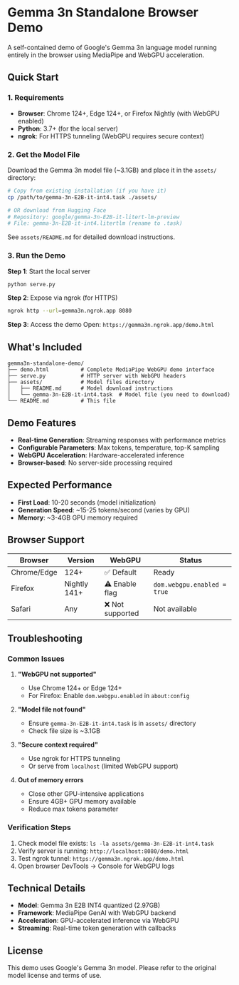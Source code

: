# Gemma 3n Standalone Browser Demo

A self-contained demo of Google's Gemma 3n language model running entirely in the browser using MediaPipe and WebGPU acceleration.

## Quick Start

### 1. Requirements
- **Browser**: Chrome 124+, Edge 124+, or Firefox Nightly (with WebGPU enabled)
- **Python**: 3.7+ (for the local server)
- **ngrok**: For HTTPS tunneling (WebGPU requires secure context)

### 2. Get the Model File
Download the Gemma 3n model file (~3.1GB) and place it in the `assets/` directory:

```bash
# Copy from existing installation (if you have it)
cp /path/to/gemma-3n-E2B-it-int4.task ./assets/

# OR download from Hugging Face
# Repository: google/gemma-3n-E2B-it-litert-lm-preview
# File: gemma-3n-E2B-it-int4.litertlm (rename to .task)
```

See `assets/README.md` for detailed download instructions.

### 3. Run the Demo

**Step 1**: Start the local server
```bash
python serve.py
```

**Step 2**: Expose via ngrok (for HTTPS)
```bash
ngrok http --url=gemma3n.ngrok.app 8080
```

**Step 3**: Access the demo
Open: `https://gemma3n.ngrok.app/demo.html`

## What's Included

```
gemma3n-standalone-demo/
├── demo.html          # Complete MediaPipe WebGPU demo interface
├── serve.py           # HTTP server with WebGPU headers
├── assets/            # Model files directory
│   ├── README.md      # Model download instructions
│   └── gemma-3n-E2B-it-int4.task  # Model file (you need to download)
└── README.md          # This file
```

## Demo Features

- **Real-time Generation**: Streaming responses with performance metrics
- **Configurable Parameters**: Max tokens, temperature, top-K sampling
- **WebGPU Acceleration**: Hardware-accelerated inference
- **Browser-based**: No server-side processing required

## Expected Performance

- **First Load**: 10-20 seconds (model initialization)
- **Generation Speed**: ~15-25 tokens/second (varies by GPU)
- **Memory**: ~3-4GB GPU memory required

## Browser Support

| Browser | Version | WebGPU | Status |
|---------|---------|---------|---------|
| Chrome/Edge | 124+ | ✅ Default | Ready |
| Firefox | Nightly 141+ | ⚠️ Enable flag | `dom.webgpu.enabled = true` |
| Safari | Any | ❌ Not supported | Not available |

## Troubleshooting

### Common Issues

1. **"WebGPU not supported"**
   - Use Chrome 124+ or Edge 124+
   - For Firefox: Enable `dom.webgpu.enabled` in `about:config`

2. **"Model file not found"**
   - Ensure `gemma-3n-E2B-it-int4.task` is in `assets/` directory
   - Check file size is ~3.1GB

3. **"Secure context required"**
   - Use ngrok for HTTPS tunneling
   - Or serve from `localhost` (limited WebGPU support)

4. **Out of memory errors**
   - Close other GPU-intensive applications
   - Ensure 4GB+ GPU memory available
   - Reduce max tokens parameter

### Verification Steps

1. Check model file exists: `ls -la assets/gemma-3n-E2B-it-int4.task`
2. Verify server is running: `http://localhost:8080/demo.html`
3. Test ngrok tunnel: `https://gemma3n.ngrok.app/demo.html`
4. Open browser DevTools → Console for WebGPU logs

## Technical Details

- **Model**: Gemma 3n E2B INT4 quantized (2.97GB)
- **Framework**: MediaPipe GenAI with WebGPU backend
- **Acceleration**: GPU-accelerated inference via WebGPU
- **Streaming**: Real-time token generation with callbacks

## License

This demo uses Google's Gemma 3n model. Please refer to the original model license and terms of use.